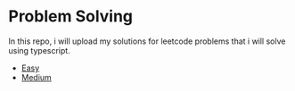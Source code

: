 # Problem Solving 

In this repo, i will upload my solutions for leetcode problems that i will solve using typescript.

- [Easy](./Easy)
- [Medium](./Medium)
